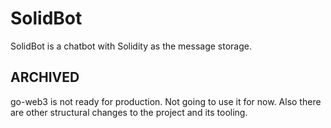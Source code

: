 # SolidBot

SolidBot is a chatbot with Solidity as the message storage.

## ARCHIVED
go-web3 is not ready for production. Not going to use it for now. Also there are other structural changes to the project and its tooling.

